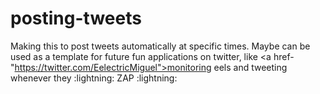 # posting-tweets

Making this to post tweets automatically at specific times. Maybe can be used as a template for future fun applications on twitter, like <a href-"https://twitter.com/EelectricMiguel">monitoring eels and tweeting whenever they :lightning: ZAP :lightning:</a>